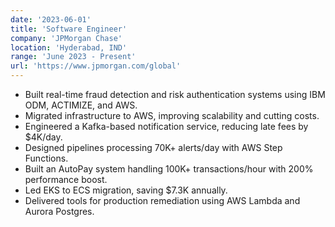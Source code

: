 ```yaml
---
date: '2023-06-01'
title: 'Software Engineer'
company: 'JPMorgan Chase'
location: 'Hyderabad, IND'
range: 'June 2023 - Present'
url: 'https://www.jpmorgan.com/global'
---
```


- Built real-time fraud detection and risk authentication systems using IBM ODM, ACTIMIZE, and AWS.
- Migrated infrastructure to AWS, improving scalability and cutting costs.
- Engineered a Kafka-based notification service, reducing late fees by $4K/day.
- Designed pipelines processing 70K+ alerts/day with AWS Step Functions.
- Built an AutoPay system handling 100K+ transactions/hour with 200% performance boost.
- Led EKS to ECS migration, saving $7.3K annually.
- Delivered tools for production remediation using AWS Lambda and Aurora Postgres.
